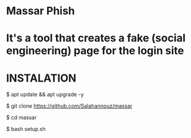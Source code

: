 # Massar Phish
# It's a tool that creates a fake (social engineering) page for the login site
# INSTALATION

$ apt update && apt upgrade -y

$ git clone https://github.com/Salahannouz/massar

$ cd massar


$ bash setup.sh


